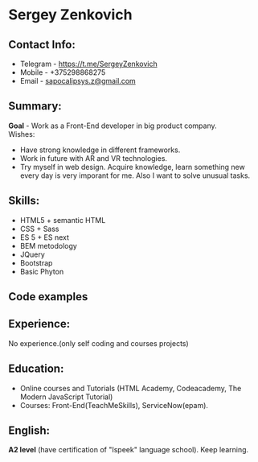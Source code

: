   # Sergey Zenkovich
 ## Contact Info:
* Telegram  - https://t.me/SergeyZenkovich
* Mobile - +375298868275 
* Email - sapocalipsys.z@gmail.com
 ## Summary:  
   **Goal** - Work as a Front-End developer in big product company. </br>
Wishes:
 * Have strong knowledge in different frameworks.
 * Work in future with AR and VR technologies.
 * Try myself in web design.
  Acquire knowledge, learn something new every day is very imporant for me. Also I want to solve unusual tasks.   
## Skills:
* HTML5 + semantic HTML
* CSS + Sass
* ES 5 + ES next
* BEM metodology
* JQuery
* Bootstrap
* Basic Phyton 
## Code examples
## Experience:
 No experience.(only self coding and courses projects)
## Education:
* Online courses and Tutorials (HTML Academy, Codeacademy, The Modern JavaScript Tutorial)
* Courses: Front-End(TeachMeSkills), ServiceNow(epam).
## English:
 **A2 level** (have certification of "Ispeek" language school). Keep learning.